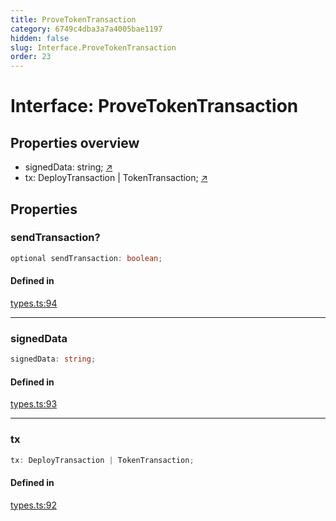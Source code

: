 ```yaml
---
title: ProveTokenTransaction
category: 6749c4dba3a7a4005bae1197
hidden: false
slug: Interface.ProveTokenTransaction
order: 23
---
```


# Interface: ProveTokenTransaction

## Properties overview

- signedData:  string; [↗](#signeddata)
- tx:  DeployTransaction | TokenTransaction; [↗](#tx)

## Properties

### sendTransaction?

```ts
optional sendTransaction: boolean;
```

#### Defined in

[types.ts:94](https://github.com/zkcloudworker/minatokens-lib/blob/main/packages/api/src/types.ts#L94)

***

### signedData

```ts
signedData: string;
```

#### Defined in

[types.ts:93](https://github.com/zkcloudworker/minatokens-lib/blob/main/packages/api/src/types.ts#L93)

***

### tx

```ts
tx: DeployTransaction | TokenTransaction;
```

#### Defined in

[types.ts:92](https://github.com/zkcloudworker/minatokens-lib/blob/main/packages/api/src/types.ts#L92)
